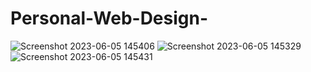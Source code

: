 # Personal-Web-Design-
![Screenshot 2023-06-05 145406](https://github.com/midhunkumarn/Personal-Web-Design-/assets/130952023/f71d30bc-2768-4850-bece-ad865ba007cd)
![Screenshot 2023-06-05 145329](https://github.com/midhunkumarn/Personal-Web-Design-/assets/130952023/24e3fcfe-aeb1-417f-869d-31b1ed631358)
![Screenshot 2023-06-05 145431](https://github.com/midhunkumarn/Personal-Web-Design-/assets/130952023/ee98980f-545c-4a4c-8ced-2b4043021d32)
